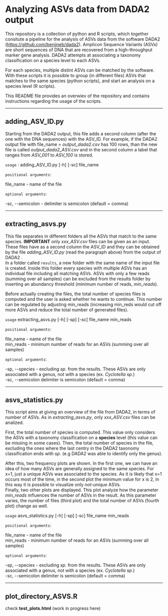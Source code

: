# Analyzing ASVs data from DADA2 output

This repository is a collection of python and R scripts, which together consitute a pipeline for the analysis of ASVs data from the software DADA2 (https://github.com/benjjneb/dada2). 
Amplicon Sequence Variants (ASVs) are short sequences of DNA that are recovered from a high-throughput marker gene analysis. DADA2 attempts at associating a taxonomy classification on a species level to each ASVs. 

For each species, multiple distint ASVs can be matched by the software. With these scripts it is possible to group (in different files) ASVs that matches to the same species (python scripts), and start an analysis on a species level (R scripts).

This README file provides an overwiev of the repository and contains instructions regarding the usage of the scripts. 

---

## adding_ASV_ID.py
Starting from the DADA2 output, this file adds a second column (after the one with the DNA sequences) with the ASV_ID. For example, if the DADA2 output file with file_name = *output_dada2.csv* has 100 rows, than the new file is called *output_dada2_ASV.csv* and in the second column a label that ranges from *ASV_001* to *ASV_100* is stored. 

`usage` : adding_ASV_ID.py [-h] [-sc] file_name

`positional arguments`:

file_name      -   name of the file

`optional arguments`:
			  
-sc, --semicolon - delimiter is semicolon (default = comma)

---

## extracting_asvs.py
This file separates in different folders all the ASVs that match to the same species. 
**IMPORTANT** only *xxx_ASV.csv* files can be given as an input. These files have as a second column the ASV_ID and they can be obtained by the file *adding_ASV_ID.py* (read the paragraph above) from the output of DADA2 . 
<br>
In a folder called `results`, a new folder with the same name of the input file is created. Inside this folder every species with multiple ASVs has an individual file including all matching ASVs. 
ASVs with only a few reads (summing over all samples) can be excluded from the results folder by inserting an abundancy threshold (minimum number of reads, *min_reads*).

Before actually creating the files, the total number of species files is computed and the user is asked whether he wants to continue. This number can be regulated by adjusting min_reads (increasing min_reds would cut off more ASVs and reduce the total number of generated files). 


`usage` extracting_asvs.py [-h] [-sp] [-sc] file_name min_reads

`positional arguments`: 

file_name    -     name of the file
<br>
min_reads    -     minimum number of reads for an ASVs (summing over all samples)

`optional arguments`:

-sp, --species  -   excluding *sp.* from the results. These ASVs are only associated with a genus, not with a species (ex. *Cyclotella sp.*)
<br>
-sc, --semicolon  delimiter is semicolon (default = comma)

---

## asvs_statistics.py
This script aims at giving an overview of the file from DADA2, in terms of number of ASVs. As in *extracting_asvs.py*, only *xxx_ASV.csv* files can be analized. 

First, the total number of species is computed. This value only considers the ASVs with a taxonomy classification on a **species** level (this value can be missing in some cases). 
Then, the total number of species in the file, excluding the ones where the last centry in the DADA2 taxonomy classification ends with *sp.* (e.g DADA2 was able to identify only the genus). 

After this, two frequency plots are shown. 
In the first one, we can have an idea of how many ASVs are generally assigned to the same species. For x=1, just a unique ASVs was associated to the species. 
As it is likely that x=1 occurs most of the time, in the second plot the minimum value for x is 2, in this way it is possible to visualize only *not-unique* ASVs. 
<br>
Finally, two other plots are displayed. This plot analyze how the parameter *min_reads* influences the number of ASVs in the result. As this parameter varies, the number of files (third plot) and the total number of ASVs (fourth plot) change as well.   

`usage` asvs_statistics.py [-h] [-sp] [-sc] file_name min_reads

`positional arguments`: 

file_name    -     name of the file
<br>
min_reads    -     minimum number of reads for an ASVs (summing over all samples)

`optional arguments`:

-sp, --species  -   excluding *sp.* from the results. These ASVs are only associated with a genus, not with a species (ex. *Cyclotella sp.*)
<br>
-sc, --semicolon  delimiter is semicolon (default = comma)

---

## plot_directory_ASVS.R
check **test_plots.html**
(work in progress here)

